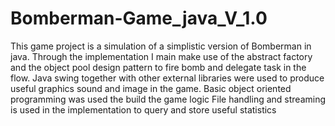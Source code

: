 # Bomberman-Game_java_V_1.0
This game project is a simulation of a simplistic version of Bomberman in java. Through the implementation I main make use of the abstract factory and the object pool design pattern to fire bomb and delegate task in the flow. Java swing together with other external libraries were used to produce useful graphics sound and image in the game. Basic object oriented programming was used the build the game logic
File handling and streaming is used in the implementation to query and store useful statistics
